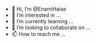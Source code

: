 - 👋 Hi, I’m @EnamiHaise
- 👀 I’m interested in ...
- 🌱 I’m currently learning ...
- 💞️ I’m looking to collaborate on ...
- 📫 How to reach me ...

<!---
EnamiHaise/EnamiHaise is a ✨ special ✨ repository because its `README.md` (this file) appears on your GitHub profile.
You can click the Preview link to take a look at your changes.
--->
